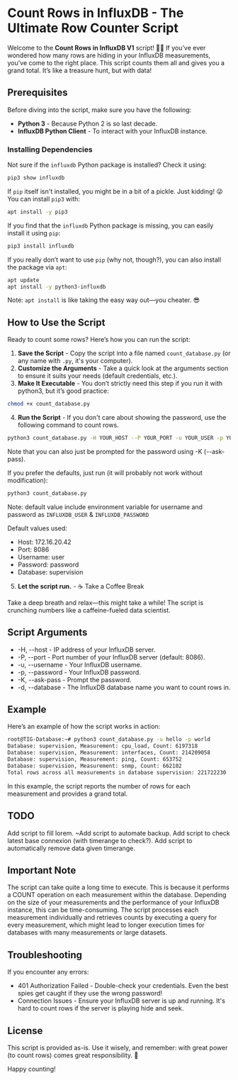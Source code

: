 # Count Rows in InfluxDB - The Ultimate Row Counter Script

Welcome to the **Count Rows in InfluxDB V1** script! 🕵️‍♂️ If you’ve ever wondered how many rows are hiding in your InfluxDB measurements, you’ve come to the right place. This script counts them all and gives you a grand total. It’s like a treasure hunt, but with data!

## Prerequisites

Before diving into the script, make sure you have the following:

- **Python 3** - Because Python 2 is so last decade.
- **InfluxDB Python Client** - To interact with your InfluxDB instance.

### Installing Dependencies

Not sure if the `influxdb` Python package is installed? Check it using:
```bash
pip3 show influxdb
```

If `pip` itself isn't installed, you might be in a bit of a pickle. Just kidding! 😜 You can install `pip3` with:
```bash
apt install -y pip3
```

If you find that the `influxdb` Python package is missing, you can easily install it using `pip`:

```bash
pip3 install influxdb
```

If you really don’t want to use `pip` (why not, though?), you can also install the package via `apt`:

```bash
apt update
apt install -y python3-influxdb
```

Note: `apt install` is like taking the easy way out—you cheater. 😎

## How to Use the Script

Ready to count some rows? Here’s how you can run the script:

1. **Save the Script** - Copy the script into a file named `count_database.py` (or any name with `.py`, it's your computer).
2. **Customize the Arguments** - Take a quick look at the arguments section to ensure it suits your needs (default credentials, etc.).
3. **Make It Executable** - You don’t strictly need this step if you run it with python3, but it’s good practice:

```bash
chmod +x count_database.py
```

4. **Run the Script** - If you don't care about showing the password, use the following command to count rows.

```bash
python3 count_database.py -H YOUR_HOST --P YOUR_PORT -u YOUR_USER -p YOUR_PASS -d YOUR_BASE
```

Note that you can also just be prompted for the password using -K (--ask-pass).

If you prefer the defaults, just run (it will probably not work without modification):

```bash
python3 count_database.py
```

Note: default value include environment variable for username and password as `INFLUXDB_USER` & `INFLUXDB_PASSWORD`

Default values used:

- Host: 172.16.20.42
- Port: 8086
- Username: user
- Password: password
- Database: supervision

5. **Let the script run.** - ☕️ Take a Coffee Break

Take a deep breath and relax—this might take a while! The script is crunching numbers like a caffeine-fueled data scientist.

## Script Arguments

- -H, --host - IP address of your InfluxDB server.
- -P, --port - Port number of your InfluxDB server (default: 8086).
- -u, --username - Your InfluxDB username.
- -p, --password - Your InfluxDB password.
- -K, --ask-pass - Prompt the password.
- -d, --database - The InfluxDB database name you want to count rows in.

## Example

Here’s an example of how the script works in action:

```bash
root@TIG-Database:~# python3 count_database.py -u hello -p world
Database: supervision, Measurement: cpu_load, Count: 6197318
Database: supervision, Measurement: interfaces, Count: 214209058
Database: supervision, Measurement: ping, Count: 653752
Database: supervision, Measurement: snmp, Count: 662102
Total rows across all measurements in database supervision: 221722230
```

In this example, the script reports the number of rows for each measurement and provides a grand total.

## TODO

Add script to fill lorem.
~Add script to automate backup.
Add script to check latest base connexion (with timerange to check?).
Add script to automatically remove data given timerange.

## Important Note

The script can take quite a long time to execute. This is because it performs a COUNT operation on each measurement within the database. Depending on the size of your measurements and the performance of your InfluxDB instance, this can be time-consuming. The script processes each measurement individually and retrieves counts by executing a query for every measurement, which might lead to longer execution times for databases with many measurements or large datasets.

## Troubleshooting

If you encounter any errors:

- 401 Authorization Failed - Double-check your credentials. Even the best spies get caught if they use the wrong password!
- Connection Issues - Ensure your InfluxDB server is up and running. It's hard to count rows if the server is playing hide and seek.

## License

This script is provided as-is. Use it wisely, and remember: with great power (to count rows) comes great responsibility. 🚀

Happy counting!
